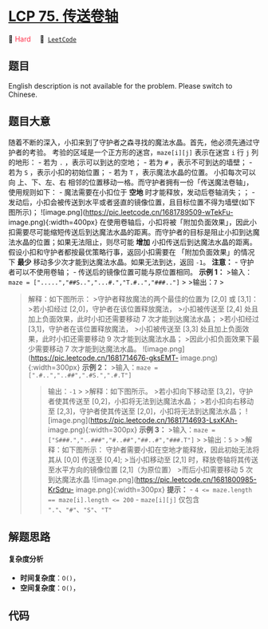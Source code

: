# [LCP 75. 传送卷轴](https://leetcode.cn/problems/rdmXM7)

🔴 <font color=#ff334b>Hard</font>&emsp; 🔗&ensp;[`LeetCode`](https://leetcode.cn/problems/rdmXM7)

## 题目

English description is not available for the problem. Please switch to
Chinese.


## 题目大意

随着不断的深入，小扣来到了守护者之森寻找的魔法水晶。首先，他必须先通过守护者的考验。 考验的区域是一个正方形的迷宫，`maze[i][j]` 表示在迷宫
`i` 行 `j` 列的地形： \- 若为 `.` ，表示可以到达的空地； \- 若为 `#` ，表示不可到达的墙壁； \- 若为 `S`
，表示小扣的初始位置； \- 若为 `T` ，表示魔法水晶的位置。 小扣每次可以向 上、下、左、右
相邻的位置移动一格。而守护者拥有一份「传送魔法卷轴」，使用规则如下： \- 魔法需要在小扣位于 **空地** 时才能释放，发动后卷轴消失；； \-
发动后，小扣会被传送到水平或者竖直的镜像位置，且目标位置不得为墙壁(如下图所示)；
![image.png](https://pic.leetcode.cn/1681789509-wTekFu-
image.png){:width=400px}
在使用卷轴后，小扣将被「附加负面效果」，因此小扣需要尽可能缩短传送后到达魔法水晶的距离。而守护者的目标是阻止小扣到达魔法水晶的位置；如果无法阻止，则尽可能
**增加** 小扣传送后到达魔法水晶的距离。 假设小扣和守护者都按最优策略行事，返回小扣需要在 「附加负面效果」的情况下 **最少**
移动多少次才能到达魔法水晶。如果无法到达，返回 `-1`。 **注意：** \- 守护者可以不使用卷轴； \- 传送后的镜像位置可能与原位置相同。 **示例
1：** >输入：`maze = [".....","##S..","...#.","T.#..","###.."]` > >输出：`7` >
>解释：如下图所示： >守护者释放魔法的两个最佳的位置为 [2,0] 或 [3,1]： >若小扣经过 [2,0]，守护者在该位置释放魔法， >小扣被传送至
[2,4] 处且加上负面效果，此时小扣还需要移动 7 次才能到达魔法水晶； >若小扣经过 [3,1]，守护者在该位置释放魔法， >小扣被传送至 [3,3]
处且加上负面效果，此时小扣还需要移动 9 次才能到达魔法水晶； >因此小扣负面效果下最少需要移动 7 次才能到达魔法水晶。
![image.png](https://pic.leetcode.cn/1681714676-gksEMT-
image.png){:width=300px} **示例 2：** >输入：`maze = [".#..","..##",".#S.",".#.T"]`
> >输出：`-1` > >解释：如下图所示。 >若小扣向下移动至 [3,2]，守护者使其传送至 [0,2]，小扣将无法到达魔法水晶； >若小扣向右移动至
[2,3]，守护者使其传送至 [2,0]，小扣将无法到达魔法水晶；
![image.png](https://pic.leetcode.cn/1681714693-LsxKAh-
image.png){:width=300px} **示例 3：** >输入：`maze =
["S###.","..###","#..##","##..#","###.T"]` > >输出：`5` > >解释：如下图所示：
>守护者需要小扣在空地才能释放，因此初始无法将其从 [0,0] 传送至 [0,4]; >当小扣移动至 [2,1] 时，释放卷轴将其传送至水平方向的镜像位置
[2,1]（为原位置） >而后小扣需要移动 5 次到达魔法水晶
![image.png](https://pic.leetcode.cn/1681800985-KrSdru-
image.png){:width=300px} **提示：** \- `4 <= maze.length == maze[i].length <=
200` \- `maze[i][j]` 仅包含 `"."`、`"#"`、`"S"`、`"T"`


## 解题思路

#### 复杂度分析

- **时间复杂度**：`O()`，
- **空间复杂度**：`O()`，

## 代码

```javascript

```